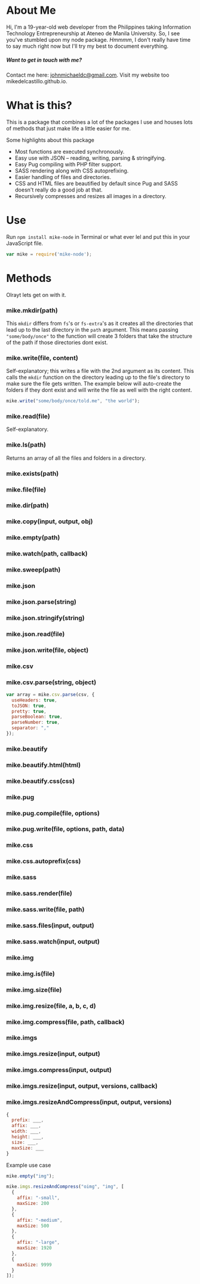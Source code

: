 # About Me
Hi, I'm a 19-year-old web developer from the Philippines taking Information Technology Entrepreneurship at Ateneo de Manila University.
So, I see you've stumbled upon my node package. *Hmmmm*, I don't really have time to say much right now but I'll try my best to document everything.

##### Want to get in touch with me?
Contact me here: johnmichaeldc@gmail.com. Visit my website too mikedelcastillo.github.io.

# What is this?

This is a package that combines a lot of the packages I use and houses lots of methods that just make life a little easier for me.

Some highlights about this package
- Most functions are executed synchronously.
- Easy use with JSON – reading, writing, parsing & stringifying.
- Easy Pug compiling with PHP filter support.
- SASS rendering along with CSS autoprefixing.
- Easier handling of files and directories.
- CSS and HTML files are beautified by default since Pug and SASS doesn't really do a good job at that.
- Recursively compresses and resizes all images in a directory.


# Use
Run `npm install mike-node` in Terminal or what ever lel and put this in your JavaScript file.
```js   
var mike = require('mike-node');
```
# Methods
Olrayt lets get on with it.

### mike.mkdir(path)
This `mkdir` differs from `fs`'s or `fs-extra`'s as it creates all the directories that lead up to the last directory in the `path` argument. This means passing `"some/body/once"` to the function will create 3 folders that take the structure of the path if those directories dont exist.

### mike.write(file, content)
Self-explanatory; this writes a file with the 2nd argument as its content. This calls the `mkdir` function on the directory leading up to the file's directory to make sure the file gets written. The example below will auto-create the folders if they dont exist and will write the file as well with the right content.
```js
mike.write("some/body/once/told.me", "the world");
```

### mike.read(file)
Self-explanatory.

### mike.ls(path)
Returns an array of all the files and folders in a directory.

### mike.exists(path)
### mike.file(file)
### mike.dir(path)
### mike.copy(input, output, obj)
### mike.empty(path)
### mike.watch(path, callback)
### mike.sweep(path)

### mike.json
### mike.json.parse(string)
### mike.json.stringify(string)
### mike.json.read(file)
### mike.json.write(file, object)

### mike.csv
### mike.csv.parse(string, object)
```js
var array = mike.csv.parse(csv, {
  useHeaders: true,
  toJSON: true,
  pretty: true,
  parseBoolean: true,
  parseNumber: true,
  separator: ","
});
```

### mike.beautify
### mike.beautify.html(html)
### mike.beautify.css(css)

### mike.pug
### mike.pug.compile(file, options)
### mike.pug.write(file, options, path, data)

### mike.css
### mike.css.autoprefix(css)

### mike.sass
### mike.sass.render(file)
### mike.sass.write(file, path)
### mike.sass.files(input, output)
### mike.sass.watch(input, output)

### mike.img
### mike.img.is(file)
### mike.img.size(file)
### mike.img.resize(file, a, b, c, d)
### mike.img.compress(file, path, callback)

### mike.imgs
### mike.imgs.resize(input, output)
### mike.imgs.compress(input, output)
### mike.imgs.resize(input, output, versions, callback)
### mike.imgs.resizeAndCompress(input, output, versions)
```js
{
  prefix: ___,
  affix: ___,
  width: ___,
  height: ___,
  size: ___,
  maxSize: ___
}
```
Example use case
```js
mike.empty("img");

mike.imgs.resizeAndCompress("oimg", "img", [
  {
    affix: "-small",
    maxSize: 200
  },
  {
    affix: "-medium",
    maxSize: 500
  },
  {
    affix: "-large",
    maxSize: 1920
  },
  {
    maxSize: 9999
  }
]);
```
